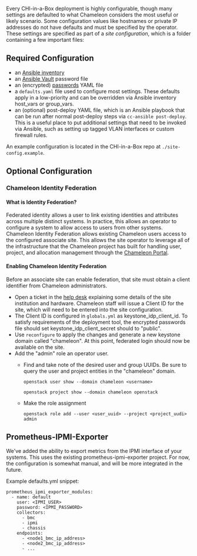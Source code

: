 Every CHI-in-a-Box deployment is highly configurable, though many settings are defaulted to what Chameleon considers the most useful or likely scenario. Some configuration values like hostnames or private IP addresses do not have defaults and must be specified by the operator. These settings are specified as part of a _site configuration_, which is a folder containing a few important files:

## Required Configuration
- an [Ansible inventory](https://docs.ansible.com/ansible/latest/user_guide/intro_inventory.html)
- an [Ansible Vault](https://docs.ansible.com/ansible/latest/user_guide/vault.html) password file
- an (encrypted) [passwords](https://docs.openstack.org/kolla-ansible/latest/user/quickstart.html#kolla-passwords) YAML file
- a `defaults.yaml` file used to configure most settings. These defaults apply in a low-priority and can be overridden via Ansible inventory host_vars or group_vars.
- an (optional) post-deploy YAML file, which is an Ansible playbook that can be run after normal post-deploy steps via `cc-ansible post-deploy`. This is a useful place to put additional settings that need to be invoked via Ansible, such as setting up tagged VLAN interfaces or custom firewall rules.

An example configuration is located in the CHI-in-a-Box repo at `./site-config.example`.

## Optional Configuration
### Chameleon Identity Federation
#### What is Identity Federation?

Federated identity allows a user to link existing identities and attributes across multiple distinct systems. In practice, this allows an operator to configure a system to allow access to users from other systems. Chameleon Identity Federation allows existing Chameleon users access to the configured associate site. This allows the site operator to leverage all of the infrastructure that the Chameleon project has built for handling user, project, and allocation management through the [Chameleon Portal](https://chameleoncloud.org).

#### Enabling Chameleon Identity Federation
Before an associate site can enable federation, that site must obtain a client identifier from Chameleon administrators.

- Open a ticket in the [help desk](https://www.chameleoncloud.org/user/help/) explaining some details of the site institution and hardware. Chameleon staff will issue a Client ID for the site, which will need to be entered into the site configuration.
- The Client ID is configured in `globals.yml` as keystone_idp_client_id. To satisfy requirements of the deployment tool, the encrypted passwords file should set keystone_idp_client_secret should to "public".
- Use `reconfigure` to apply the changes and generate a new keystone domain called "chameleon". At this point, federated login should now be available on the site.
- Add the "admin" role an operator user.
  - Find and take note of the desired user and group UUIDs. Be sure to query the user and project entities in the "chameleon" domain.

        openstack user show --domain chameleon <username>

        openstack project show --domain chameleon openstack

  - Make the role assignment

        openstack role add --user <user_uuid> --project <project_uudi> admin

## Prometheus-IPMI-Exporter

We've added the ability to export metrics from the IPMI interface of your systems. This uses the existing prometheus-ipmi-exporter project.
For now, the configuration is somewhat manual, and will be more integrated in the future.

Example defaults.yml snippet:
```
prometheus_ipmi_exporter_modules:
  - name: default
    user: <IPMI_USER>
    password: <IPMI_PASSWORD>
    collectors:
      - bmc
      - ipmi
      - chassis
    endpoints:
      - <node1_bmc_ip_address>
      - <node2_bmc_ip_address>
      - ...
```